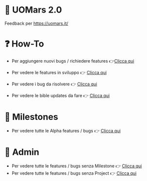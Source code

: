 # 🔴 UOMars 2.0

Feedback per https://uomars.it/

# ❓ How-To

- Per aggiungere nuovi bugs / richiedere features 👉[Clicca qui](https://github.com/andreadellacorte/UOMars-feedback/issues/new)

- Per vedere le features in sviluppo 👉 [Clicca qui](https://github.com/andreadellacorte/UOMars/projects/2) 

- Per vedere i bug da risolvere 👉 [Clicca qui](https://github.com/andreadellacorte/UOMars/projects/1)

- Per vedere le bible updates da fare 👉 [Clicca qui](https://github.com/andreadellacorte/UOMars/projects/4)

# 🚩 Milestones

- Per vedere tutte le Alpha features / bugs 👉 [Clicca qui](https://github.com/andreadellacorte/UOMars/issues?q=is%3Aopen+is%3Aissue+milestone%3AAlpha) 

# 🔨 Admin

- Per vedere tutte le features / bugs senza Milestone 👉 [Clicca qui](https://github.com/andreadellacorte/UOMars/issues?q=is%3Aopen+is%3Aissue+no%3Amilestone)
- Per vedere tutte le features / bugs senza Project 👉 [Clicca qui](https://github.com/andreadellacorte/UOMars/issues?q=no%3Aproject)
